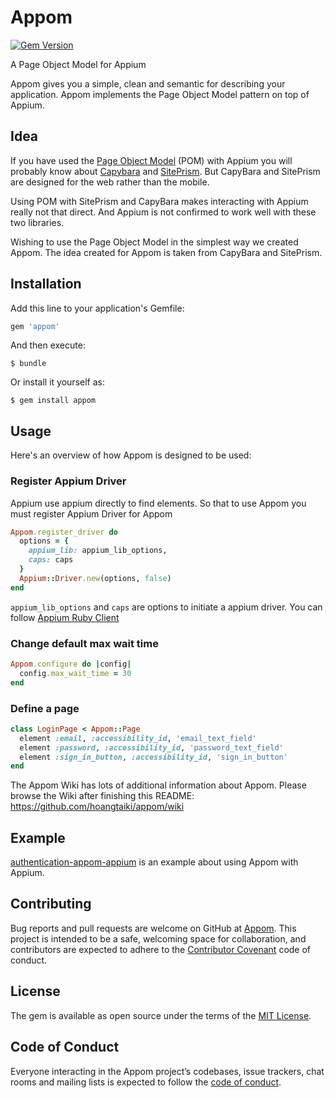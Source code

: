 # Appom
[![Gem Version](https://badge.fury.io/rb/appom.svg)](http://badge.fury.io/rb/appom)

A Page Object Model for Appium

Appom gives you a simple, clean and semantic for describing your application. Appom implements the Page Object Model pattern on top of Appium.

## Idea
If you have used the [Page Object Model](https://medium.com/tech-tajawal/page-object-model-pom-design-pattern-f9588630800b) (POM) with Appium you will probably know about [Capybara](https://github.com/teamcapybara/capybara) and [SitePrism](https://github.com/natritmeyer/site_prism). But CapyBara and SitePrism are designed for the web rather than the mobile.

Using POM with SitePrism and CapyBara makes interacting with Appium really not that direct. And Appium is not confirmed to work well with these two libraries.

Wishing to use the Page Object Model in the simplest way we created Appom. The idea created for Appom is taken from CapyBara and SitePrism.

## Installation

Add this line to your application's Gemfile:

```ruby
gem 'appom'
```

And then execute:

    $ bundle

Or install it yourself as:

    $ gem install appom

## Usage

Here's an overview of how Appom is designed to be used:

### Register Appium Driver
Appium use appium directly to find elements. So that to use Appom you must register Appium Driver for Appom
```ruby
Appom.register_driver do
  options = {
    appium_lib: appium_lib_options,
    caps: caps
  }
  Appium::Driver.new(options, false)
end
```
`appium_lib_options` and `caps` are options to initiate a appium driver. You can follow [Appium Ruby Client](https://github.com/appium/ruby_lib)

### Change default max wait time
```ruby
Appom.configure do |config|
  config.max_wait_time = 30
end
```

### Define a page
```ruby
class LoginPage < Appom::Page
  element :email, :accessibility_id, 'email_text_field'
  element :password, :accessibility_id, 'password_text_field'
  element :sign_in_button, :accessibility_id, 'sign_in_button'
end
```

The Appom Wiki has lots of additional information about Appom. Please browse the Wiki after finishing this README:
https://github.com/hoangtaiki/appom/wiki

## Example
[authentication-appom-appium](https://github.com/hoangtaiki/authentication-appom-appium) is an example about using Appom with Appium. 


## Contributing

Bug reports and pull requests are welcome on GitHub at [Appom](https://github.com/hoangtaiki/appom). This project is intended to be a safe, welcoming space for collaboration, and contributors are expected to adhere to the [Contributor Covenant](http://contributor-covenant.org) code of conduct.

## License

The gem is available as open source under the terms of the [MIT License](https://opensource.org/licenses/MIT).

## Code of Conduct

Everyone interacting in the Appom project’s codebases, issue trackers, chat rooms and mailing lists is expected to follow the [code of conduct](https://github.com/hoangtaiki/appom/blob/master/CODE_OF_CONDUCT.md).
